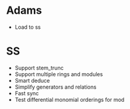 # Adams
* Load to ss
# SS
* Support stem_trunc
* Support multiple rings and modules
* Smart deduce
* Simplify generators and relations
* Fast sync
* Test differential monomial orderings for mod
